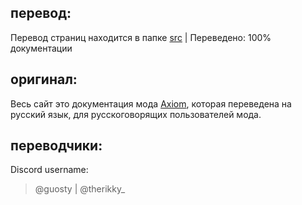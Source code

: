 ## перевод:
Перевод страниц находится в папке [src](https://github.com/flufi230-byte/translation-axiom/tree/master/src) | Переведено: 100% документации

## оригинал:
Весь сайт это документация мода [Axiom](https://github.com/Moulberry/AxiomDocumentation), которая переведена на русский язык, для русскоговорящих пользователей мода.

## переводчики:
Discord username:
> @guosty | @therikky_
